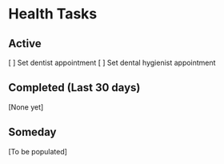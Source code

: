 # Health Tasks

## Active
[ ] Set dentist appointment
[ ] Set dental hygienist appointment

## Completed (Last 30 days)
[None yet]

## Someday
[To be populated]
